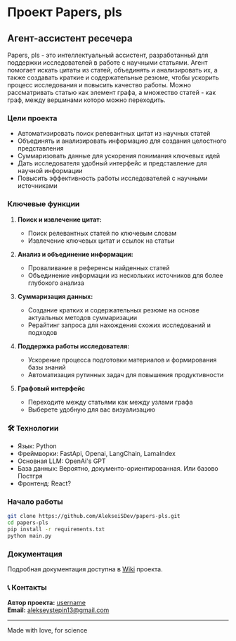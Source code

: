 # Проект Papers, pls

## Агент-ассистент ресечера

Papers, pls - это интеллектуальный ассистент, разработанный для поддержки исследователей в работе с научными статьями. Агент помогает искать цитаты из статей, объединять и анализировать их, а также создавать краткие и содержательные резюме, чтобы ускорить процесс исследования и повысить качество работы. Можно рассматривать статью как элемент графа, а множество статей - как граф, между вершинами которо можно переходить. 

### Цели проекта

- Автоматизировать поиск релевантных цитат из научных статей
- Объединять и анализировать информацию для создания целостного представления
- Суммаризовать данные для ускорения понимания ключевых идей
- Дать исследователя удобный интерфейс и представление для научной информации
- Повысить эффективность работы исследователей с научными источниками

### Ключевые функции

1. **Поиск и извлечение цитат:**
   - Поиск релевантных статей по ключевым словам
   - Извлечение ключевых цитат и ссылок на статьи

2. **Анализ и объединение информации:**
   - Проваливание в референсы найденных статей
   - Объединение информации из нескольких источников для более глубокого анализа

3. **Суммаризация данных:**
   - Создание кратких и содержательных резюме на основе актуальных методов суммаризации
   - Рерайтинг запроса для нахождения схожих исследований и подходов

4. **Поддержка работы исследователя:**
   - Ускорение процесса подготовки материалов и формирования базы знаний
   - Автоматизация рутинных задач для повышения продуктивности

5. **Графовый интерфейс**
   - Переходите между статьями как между узлами графа
   - Выберете удобную для вас визуализацию

### 🛠 Технологии

- Язык: Python
- Фреймворки: FastApi, Openai, LangChain, LamaIndex
- Основная LLM: OpenAi's GPT
- База данных: Вероятно, документо-ориентированная. Или базово Постгря
- Фронтенд: React?

### Начало работы

```bash
git clone https://github.com/AlekseiSDev/papers-pls.git
cd papers-pls
pip install -r requirements.txt
python main.py
```

### Документация

Подробная документация доступна в [Wiki](link-to-wiki) проекта.
<!-- 
### 📄 Лицензия

Проект Papers, pls распространяется под лицензией [указать тип лицензии]. Подробности в файле [LICENSE](link-to-license-file). -->

### 📞 Контакты

**Автор проекта:** [username](https://github.com/AlekseiSDev)  
**Email:** alekseystepin13@gmail.com

---

Made with love, for science